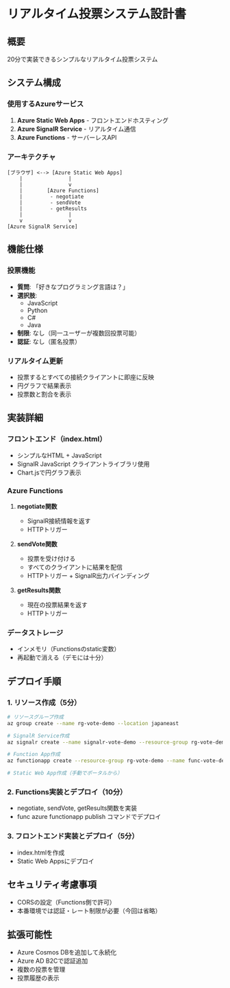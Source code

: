 # リアルタイム投票システム設計書

## 概要
20分で実装できるシンプルなリアルタイム投票システム

## システム構成

### 使用するAzureサービス
1. **Azure Static Web Apps** - フロントエンドホスティング
2. **Azure SignalR Service** - リアルタイム通信
3. **Azure Functions** - サーバーレスAPI

### アーキテクチャ
```
[ブラウザ] <--> [Azure Static Web Apps] 
    |               |
    |               v
    |        [Azure Functions]
    |         - negotiate
    |         - sendVote
    |         - getResults
    |               |
    v               v
[Azure SignalR Service]
```

## 機能仕様

### 投票機能
- **質問**: 「好きなプログラミング言語は？」
- **選択肢**: 
  - JavaScript
  - Python
  - C#
  - Java
- **制限**: なし（同一ユーザーが複数回投票可能）
- **認証**: なし（匿名投票）

### リアルタイム更新
- 投票するとすべての接続クライアントに即座に反映
- 円グラフで結果表示
- 投票数と割合を表示

## 実装詳細

### フロントエンド（index.html）
- シンプルなHTML + JavaScript
- SignalR JavaScript クライアントライブラリ使用
- Chart.jsで円グラフ表示

### Azure Functions
1. **negotiate関数**
   - SignalR接続情報を返す
   - HTTPトリガー

2. **sendVote関数**
   - 投票を受け付ける
   - すべてのクライアントに結果を配信
   - HTTPトリガー + SignalR出力バインディング

3. **getResults関数**
   - 現在の投票結果を返す
   - HTTPトリガー

### データストレージ
- インメモリ（Functionsのstatic変数）
- 再起動で消える（デモには十分）

## デプロイ手順

### 1. リソース作成（5分）
```bash
# リソースグループ作成
az group create --name rg-vote-demo --location japaneast

# SignalR Service作成
az signalr create --name signalr-vote-demo --resource-group rg-vote-demo --sku Free_F1 --service-mode Serverless

# Function App作成
az functionapp create --resource-group rg-vote-demo --name func-vote-demo --consumption-plan-location japaneast --runtime node --runtime-version 18

# Static Web App作成（手動でポータルから）
```

### 2. Functions実装とデプロイ（10分）
- negotiate, sendVote, getResults関数を実装
- func azure functionapp publish コマンドでデプロイ

### 3. フロントエンド実装とデプロイ（5分）
- index.htmlを作成
- Static Web Appsにデプロイ

## セキュリティ考慮事項
- CORSの設定（Functions側で許可）
- 本番環境では認証・レート制限が必要（今回は省略）

## 拡張可能性
- Azure Cosmos DBを追加して永続化
- Azure AD B2Cで認証追加
- 複数の投票を管理
- 投票履歴の表示